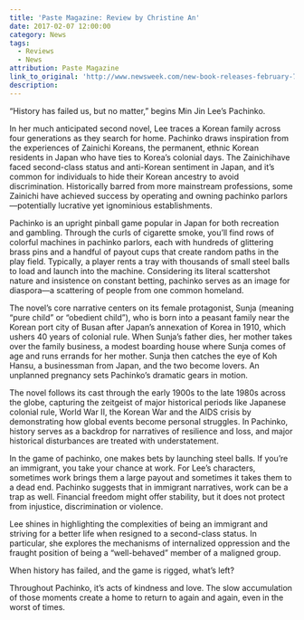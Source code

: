 ```yaml
---
title: 'Paste Magazine: Review by Christine An'
date: 2017-02-07 12:00:00
category: News
tags:
  - Reviews
  - News
attribution: Paste Magazine
link_to_original: 'http://www.newsweek.com/new-book-releases-february-7-2017-what-read-gaiman-darnielle-nguyen-mastri-553442?rx=us'
description:
---
```



“History has failed us, but no matter,” begins Min Jin Lee’s Pachinko.

In her much anticipated second novel, Lee traces a Korean family across four generations as they search for home. Pachinko draws inspiration from the experiences of Zainichi Koreans, the permanent, ethnic Korean residents in Japan who have ties to Korea’s colonial days. The Zainichihave faced second-class status and anti-Korean sentiment in Japan, and it’s common for individuals to hide their Korean ancestry to avoid discrimination. Historically barred from more mainstream professions, some Zainichi have achieved success by operating and owning pachinko parlors—potentially lucrative yet ignominious establishments.

Pachinko is an upright pinball game popular in Japan for both recreation and gambling. Through the curls of cigarette smoke, you’ll find rows of colorful machines in pachinko parlors, each with hundreds of glittering brass pins and a handful of payout cups that create random paths in the play field. Typically, a player rents a tray with thousands of small steel balls to load and launch into the machine. Considering its literal scattershot nature and insistence on constant betting, pachinko serves as an image for diaspora—a scattering of people from one common homeland.

The novel’s core narrative centers on its female protagonist, Sunja (meaning “pure child” or “obedient child”), who is born into a peasant family near the Korean port city of Busan after Japan’s annexation of Korea in 1910, which ushers 40 years of colonial rule. When Sunja’s father dies, her mother takes over the family business, a modest boarding house where Sunja comes of age and runs errands for her mother. Sunja then catches the eye of Koh Hansu, a businessman from Japan, and the two become lovers. An unplanned pregnancy sets Pachinko’s dramatic gears in motion.

The novel follows its cast through the early 1900s to the late 1980s across the globe, capturing the zeitgeist of major historical periods like Japanese colonial rule, World War II, the Korean War and the AIDS crisis by demonstrating how global events become personal struggles. In Pachinko, history serves as a backdrop for narratives of resilience and loss, and major historical disturbances are treated with understatement.

In the game of pachinko, one makes bets by launching steel balls. If you’re an immigrant, you take your chance at work. For Lee’s characters, sometimes work brings them a large payout and sometimes it takes them to a dead end. Pachinko suggests that in immigrant narratives, work can be a trap as well. Financial freedom might offer stability, but it does not protect from injustice, discrimination or violence.

Lee shines in highlighting the complexities of being an immigrant and striving for a better life when resigned to a second-class status. In particular, she explores the mechanisms of internalized oppression and the fraught position of being a “well-behaved” member of a maligned group.

When history has failed, and the game is rigged, what’s left?

Throughout Pachinko, it’s acts of kindness and love. The slow accumulation of those moments create a home to return to again and again, even in the worst of times.